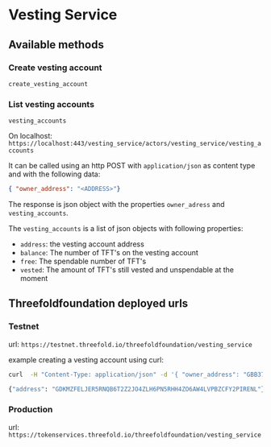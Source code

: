 # Vesting Service

## Available methods

### Create vesting account

`create_vesting_account`

### List vesting accounts

`vesting_accounts`

On localhost: `https://localhost:443/vesting_service/actors/vesting_service/vesting_accounts`

It can be called using an http POST with `application/json` as content type and with the following data:

```json
{ "owner_address": "<ADDRESS>"}
```

The response is json object with the properties
`owner_adress` and `vesting_accounts`.

The `vesting_accounts` is a list of json objects with following properties:

- `address`: the vesting account address
- `balance`: The number of TFT's on the vesting account
- `free`: The spendable number of TFT's
- `vested`: The amount of TFT's still vested and unspendable at the moment

## Threefoldfoundation deployed urls

### Testnet

url: `https://testnet.threefold.io/threefoldfoundation/vesting_service`

example  creating a vesting account using curl:

```sh
curl  -H "Content-Type: application/json" -d '{ "owner_address": "GBB375L64ZDTW2APJMCOCPJROKTR43PA63J4PKK6Q6OD5LTP4ATCI7OJ"}' "https://testnet.threefold.io/threefoldfoundation/vesting_service/create_vesting_account"

{"address": "GDKMZFELJER5RNQB6T2Z2JO4ZLH6PN5RHH4ZO6AW4LVPBZCFY2PIRENL"}
```

### Production

url: `https://tokenservices.threefold.io/threefoldfoundation/vesting_service`
